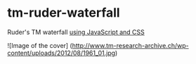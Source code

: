 # tm-ruder-waterfall

Ruder's TM waterfall [using JavaScript and CSS](http://i-s-o-g-r-a-m.github.io/tm-ruder-waterfall/)

![Image of the cover]
(http://www.tm-research-archive.ch/wp-content/uploads/2012/08/1961_01.jpg)
